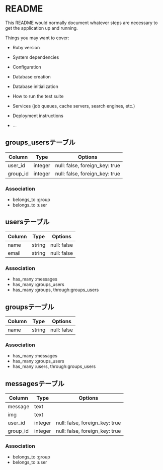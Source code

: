 # README

This README would normally document whatever steps are necessary to get the
application up and running.

Things you may want to cover:

* Ruby version

* System dependencies

* Configuration

* Database creation

* Database initialization

* How to run the test suite

* Services (job queues, cache servers, search engines, etc.)

* Deployment instructions

* ...

## groups_usersテーブル

|Column|Type|Options|
|------|----|-------|
|user_id|integer|null: false, foreign_key: true|
|group_id|integer|null: false, foreign_key: true|

### Association
- belongs_to :group
- belongs_to :user


## usersテーブル

|Column|Type|Options|
|------|----|-------|
|name|string|null: false|
|email|string|null: false|


### Association
- has_many :messages
- has_many :groups_users
- has_many :groups, through:groups_users


## groupsテーブル

|Column|Type|Options|
|------|----|-------|
|name|string|null: false|



### Association
- has_many :messages
- has_many :groups_users
- has_many :users, through:groups_users


## messagesテーブル

|Column|Type|Options|
|------|----|-------|
|message|text| |
|img|text| |
|user_id|integer|null: false, foreign_key: true|
|group_id|integer|null: false, foreign_key: true|

### Association
- belongs_to :group
- belongs_to :user



